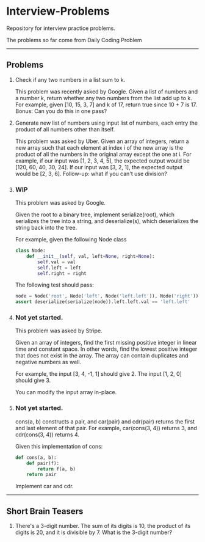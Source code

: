 # Interview-Problems
Repository for interview practice problems.

The problems so far come from Daily Coding Problem

___
## Problems
1. Check if any two numbers in a list sum to k.

    This problem was recently asked by Google.
    Given a list of numbers and a number k, return whether any two numbers from the list add up to k.
    For example, given [10, 15, 3, 7] and k of 17, return true since 10 + 7 is 17.
    Bonus: Can you do this in one pass?

2. Generate new list of numbers using input list of numbers, each entry the product of all numbers other than itself.

    This problem was asked by Uber.
    Given an array of integers, return a new array such that each element at index i of the new array is the product of all the numbers in the original array except the one at i.
    For example, if our input was [1, 2, 3, 4, 5], the expected output would be [120, 60, 40, 30, 24]. If our input was [3, 2, 1], the expected output would be [2, 3, 6].
    Follow-up: what if you can't use division?

3. ### WIP
    This problem was asked by Google.

    Given the root to a binary tree, implement serialize(root), which serializes the tree into a string, and deserialize(s), which deserializes the string back into the tree.

    For example, given the following Node class

    ```python
    class Node:
        def __init__(self, val, left=None, right=None):
            self.val = val
            self.left = left
            self.right = right
    ```

    The following test should pass:

    ```python
    node = Node('root', Node('left', Node('left.left')), Node('right'))
    assert deserialize(serialize(node)).left.left.val == 'left.left'
    ```
4. ### Not yet started.
    This problem was asked by Stripe.

    Given an array of integers, find the first missing positive integer in linear time and constant space. In other words, find the lowest positive integer that does not exist in the array. The array can contain duplicates and negative numbers as well.

    For example, the input [3, 4, -1, 1] should give 2. The input [1, 2, 0] should give 3.

    You can modify the input array in-place.

5. ### Not yet started.
    cons(a, b) constructs a pair, and car(pair) and cdr(pair) returns the first and last element of that pair. For example, car(cons(3, 4)) returns 3, and cdr(cons(3, 4)) returns 4.

    Given this implementation of cons:

    ```python
    def cons(a, b):
        def pair(f):
            return f(a, b)
        return pair
    ```

    Implement car and cdr.
___

## Short Brain Teasers
1. There's a 3-digit number. The sum of its digits is 10, the product of its digits is 20, and it is divisible by 7. What is the 3-digit number?